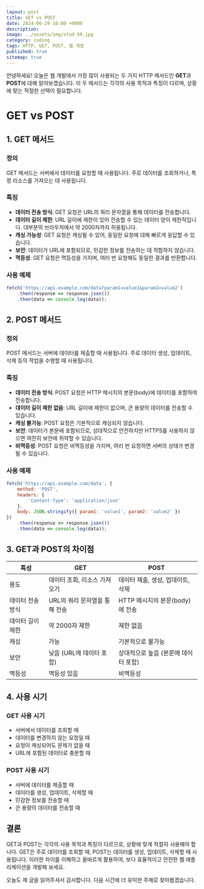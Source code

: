 ```yaml
---
layout: post
title: GET vs POST
date: 2024-06-29 10:00 +0900
description: 
image: ../assets/img/stud-50.jpg
category: coding
tags: HTTP, GET, POST, 웹 개발
published: true
sitemap: true
---
```


안녕하세요! 오늘은 웹 개발에서 가장 많이 사용되는 두 가지 HTTP 메서드인 **GET**과 **POST**에 대해 알아보겠습니다. 이 두 메서드는 각각의 사용 목적과 특징이 다르며, 상황에 맞는 적절한 선택이 필요합니다.

# GET vs POST

## 1. GET 메서드

### 정의

GET 메서드는 서버에서 데이터를 요청할 때 사용됩니다. 주로 데이터를 조회하거나, 특정 리소스를 가져오는 데 사용됩니다.

### 특징

- **데이터 전송 방식**: GET 요청은 URL의 쿼리 문자열을 통해 데이터를 전송합니다.
- **데이터 길이 제한**: URL 길이에 제한이 있어 전송할 수 있는 데이터 양이 제한적입니다. 대부분의 브라우저에서 약 2000자까지 허용됩니다.
- **캐싱 가능성**: GET 요청은 캐싱될 수 있어, 동일한 요청에 대해 빠르게 응답할 수 있습니다.
- **보안**: 데이터가 URL에 포함되므로, 민감한 정보를 전송하는 데 적합하지 않습니다.
- **멱등성**: GET 요청은 멱등성을 가지며, 여러 번 요청해도 동일한 결과를 반환합니다.

### 사용 예제

```javascript
fetch('https://api.example.com/data?param1=value1&param2=value2')
    .then(response => response.json())
    .then(data => console.log(data));
```

## 2. POST 메서드

### 정의

POST 메서드는 서버에 데이터를 제출할 때 사용됩니다. 주로 데이터 생성, 업데이트, 삭제 등의 작업을 수행할 때 사용됩니다.

### 특징

- **데이터 전송 방식**: POST 요청은 HTTP 메시지의 본문(body)에 데이터를 포함하여 전송합니다.
- **데이터 길이 제한 없음**: URL 길이에 제한이 없으며, 큰 용량의 데이터를 전송할 수 있습니다.
- **캐싱 불가능**: POST 요청은 기본적으로 캐싱되지 않습니다.
- **보안**: 데이터가 본문에 포함되므로, 상대적으로 안전하지만 HTTPS를 사용하지 않으면 여전히 보안에 취약할 수 있습니다.
- **비멱등성**: POST 요청은 비멱등성을 가지며, 여러 번 요청하면 서버의 상태가 변경될 수 있습니다.

### 사용 예제

```javascript
fetch('https://api.example.com/data', {
    method: 'POST',
    headers: {
        'Content-Type': 'application/json'
    },
    body: JSON.stringify({ param1: 'value1', param2: 'value2' })
})
    .then(response => response.json())
    .then(data => console.log(data));
```

## 3. GET과 POST의 차이점

| 특성                | GET                                         | POST                                    |
|---------------------|---------------------------------------------|-----------------------------------------|
| 용도                | 데이터 조회, 리소스 가져오기                 | 데이터 제출, 생성, 업데이트, 삭제       |
| 데이터 전송 방식    | URL의 쿼리 문자열을 통해 전송                | HTTP 메시지의 본문(body)에 전송         |
| 데이터 길이 제한    | 약 2000자 제한                               | 제한 없음                              |
| 캐싱                | 가능                                         | 기본적으로 불가능                      |
| 보안                | 낮음 (URL에 데이터 포함)                     | 상대적으로 높음 (본문에 데이터 포함)   |
| 멱등성              | 멱등성 있음                                  | 비멱등성                               |

## 4. 사용 시기

### GET 사용 시기

- 서버에서 데이터를 조회할 때
- 데이터를 변경하지 않는 요청일 때
- 요청이 캐싱되어도 문제가 없을 때
- URL에 포함된 데이터로 충분할 때

### POST 사용 시기

- 서버에 데이터를 제출할 때
- 데이터를 생성, 업데이트, 삭제할 때
- 민감한 정보를 전송할 때
- 큰 용량의 데이터를 전송할 때

## 결론

GET과 POST는 각각의 사용 목적과 특징이 다르므로, 상황에 맞게 적절히 사용해야 합니다. GET은 주로 데이터를 조회할 때, POST는 데이터를 생성, 업데이트, 삭제할 때 사용됩니다. 이러한 차이를 이해하고 올바르게 활용하여, 보다 효율적이고 안전한 웹 애플리케이션을 개발해 보세요.

오늘도 제 글을 읽어주셔서 감사합니다. 다음 시간에 더 유익한 주제로 찾아뵙겠습니다.
